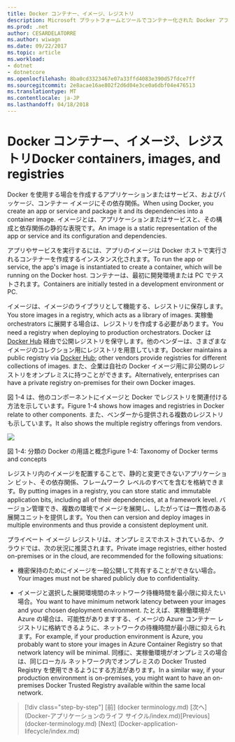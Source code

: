 ```yaml
---
title: Docker コンテナー、イメージ、レジストリ
description: Microsoft プラットフォームとツールでコンテナー化された Docker アプリケーションのライフサイクル
ms.prod: .net
author: CESARDELATORRE
ms.author: wiwagn
ms.date: 09/22/2017
ms.topic: article
ms.workload:
- dotnet
- dotnetcore
ms.openlocfilehash: 8ba0cd3323467e07a33ffd4083e390d57fdce7ff
ms.sourcegitcommit: 2e8acae16ae802f2d6d04e3ce0a6dbf04e476513
ms.translationtype: MT
ms.contentlocale: ja-JP
ms.lasthandoff: 04/18/2018
---
```

# <a name="docker-containers-images-and-registries"></a><span data-ttu-id="feac7-103">Docker コンテナー、イメージ、レジストリ</span><span class="sxs-lookup"><span data-stu-id="feac7-103">Docker containers, images, and registries</span></span>

<span data-ttu-id="feac7-104">Docker を使用する場合を作成するアプリケーションまたはサービス、およびパッケージ、コンテナー イメージにその依存関係。</span><span class="sxs-lookup"><span data-stu-id="feac7-104">When using Docker, you create an app or service and package it and its dependencies into a container image.</span></span> <span data-ttu-id="feac7-105">イメージとは、アプリケーションまたはサービスと、その構成と依存関係の静的な表現です。</span><span class="sxs-lookup"><span data-stu-id="feac7-105">An image is a static representation of the app or service and its configuration and dependencies.</span></span>

<span data-ttu-id="feac7-106">アプリやサービスを実行するには、アプリのイメージは Docker ホストで実行されるコンテナーを作成するインスタンス化されます。</span><span class="sxs-lookup"><span data-stu-id="feac7-106">To run the app or service, the app's image is instantiated to create a container, which will be running on the Docker host.</span></span> <span data-ttu-id="feac7-107">コンテナーは、最初に開発環境または PC でテストされます。</span><span class="sxs-lookup"><span data-stu-id="feac7-107">Containers are initially tested in a development environment or PC.</span></span>

<span data-ttu-id="feac7-108">イメージは、イメージのライブラリとして機能する、レジストリに保存します。</span><span class="sxs-lookup"><span data-stu-id="feac7-108">You store images in a registry, which acts as a library of images.</span></span> <span data-ttu-id="feac7-109">実稼働 orchestrators に展開する場合は、レジストリを作成する必要があります。</span><span class="sxs-lookup"><span data-stu-id="feac7-109">You need a registry when deploying to production orchestrators.</span></span> <span data-ttu-id="feac7-110">Docker は [Docker Hub](https://hub.docker.com/) 経由で公開レジストリを保守します。他のベンダーは、さまざまなイメージのコレクション用にレジストリを用意しています。</span><span class="sxs-lookup"><span data-stu-id="feac7-110">Docker maintains a public registry via [Docker Hub](https://hub.docker.com/); other vendors provide registries for different collections of images.</span></span> <span data-ttu-id="feac7-111">また、企業は自社の Docker イメージ用に非公開のレジストリをオンプレミスに持つことができます。</span><span class="sxs-lookup"><span data-stu-id="feac7-111">Alternatively, enterprises can have a private registry on-premises for their own Docker images.</span></span>

<span data-ttu-id="feac7-112">図 1-4 は、他のコンポーネントにイメージと Docker でレジストリを関連付ける方法を示しています。</span><span class="sxs-lookup"><span data-stu-id="feac7-112">Figure 1-4 shows how images and registries in Docker relate to other components.</span></span> <span data-ttu-id="feac7-113">また、ベンダーから提供される複数のレジストリも示しています。</span><span class="sxs-lookup"><span data-stu-id="feac7-113">It also shows the multiple registry offerings from vendors.</span></span>

![](./media/image4.png)

<span data-ttu-id="feac7-114">図 1-4: 分類の Docker の用語と概念</span><span class="sxs-lookup"><span data-stu-id="feac7-114">Figure 1-4: Taxonomy of Docker terms and concepts</span></span>

<span data-ttu-id="feac7-115">レジストリ内のイメージを配置することで、静的と変更できないアプリケーション ビット、その依存関係、フレームワーク レベルのすべてを含むを格納できます。</span><span class="sxs-lookup"><span data-stu-id="feac7-115">By putting images in a registry, you can store static and immutable application bits, including all of their dependencies, at a framework level.</span></span> <span data-ttu-id="feac7-116">バージョン管理でき、複数の環境でイメージを展開し、したがっては一貫性のある展開ユニットを提供します。</span><span class="sxs-lookup"><span data-stu-id="feac7-116">You then can version and deploy images in multiple environments and thus provide a consistent deployment unit.</span></span>

<span data-ttu-id="feac7-117">プライベート イメージ レジストリは、オンプレミスでホストされているか、クラウドでは、次の状況に推奨されます。</span><span class="sxs-lookup"><span data-stu-id="feac7-117">Private image registries, either hosted on-premises or in the cloud, are recommended for the following situations:</span></span>

-   <span data-ttu-id="feac7-118">機密保持のためにイメージを一般公開して共有することができない場合。</span><span class="sxs-lookup"><span data-stu-id="feac7-118">Your images must not be shared publicly due to confidentiality.</span></span>

-   <span data-ttu-id="feac7-119">イメージと選択した展開環境間のネットワーク待機時間を最小限に抑えたい場合。</span><span class="sxs-lookup"><span data-stu-id="feac7-119">You want to have minimum network latency between your images and your chosen deployment environment.</span></span> <span data-ttu-id="feac7-120">たとえば、実稼働環境が Azure の場合は、可能性がありますする、イメージの Azure コンテナー レジストリに格納できるように、ネットワークの待機時間が最小限に抑えられます。</span><span class="sxs-lookup"><span data-stu-id="feac7-120">For example, if your production environment is Azure, you probably want to store your images in Azure Container Registry so that network latency will be minimal.</span></span> <span data-ttu-id="feac7-121">同様に、実稼働環境がオンプレミスの場合は、同じローカル ネットワーク内でオンプレミスの Docker Trusted Registry を使用できるようにする方法があります。</span><span class="sxs-lookup"><span data-stu-id="feac7-121">In a similar way, if your production environment is on-premises, you might want to have an on-premises Docker Trusted Registry available within the same local network.</span></span>

>[!div class="step-by-step"]
<span data-ttu-id="feac7-122">[前] (docker terminology.md) [次へ] (Docker-アプリケーションのライフ サイクル/index.md)</span><span class="sxs-lookup"><span data-stu-id="feac7-122">[Previous] (docker-terminology.md) [Next] (Docker-application-lifecycle/index.md)</span></span>
